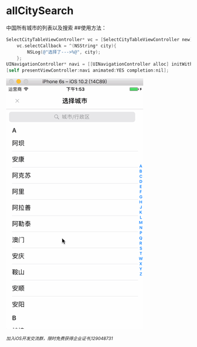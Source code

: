 # allCitySearch
中国所有城市的列表以及搜索
##使用方法：
```objective-c
SelectCityTableViewController* vc = [SelectCityTableViewController new];
    vc.selectCallback = ^(NSString* city){
        NSLog(@"选择了--->%@", city);
    };
UINavigationController* navi = [[UINavigationController alloc] initWithRootViewController:vc];
[self presentViewController:navi animated:YES completion:nil];

```

![Aaron Swartz](https://github.com/wanghe826/allCitySearch/blob/master/selectCity.gif)

<small>_加入iOS开发交流群，限时免费获得企业证书,129048731_</small>
